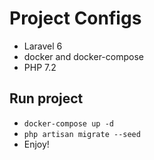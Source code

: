 # Project Configs
 - Laravel 6
 - docker and docker-compose
 - PHP 7.2

## Run project
 - `docker-compose up -d`
 - `php artisan migrate --seed`
 - Enjoy!
